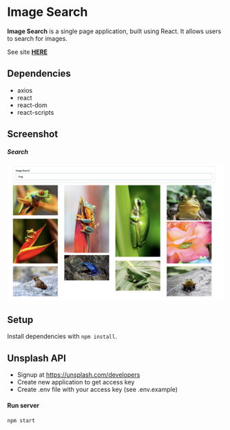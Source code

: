 # Image Search

**Image Search** is a single page application, built using React. It allows users to search for images.

See site **[HERE](https://epic-beaver-abf414.netlify.app/)** 

## Dependencies

- axios
- react
- react-dom
- react-scripts

## Screenshot

##### Search
!["Search](https://github.com/Irena-Pod/pics/blob/main/public/Search.png?raw=true)


## Setup

Install dependencies with `npm install`.

## Unsplash API 

- Signup at https://unsplash.com/developers 
- Create new application to get access key
- Create .env file with your access key (see .env.example)

#### Run server

```sh
npm start
```
